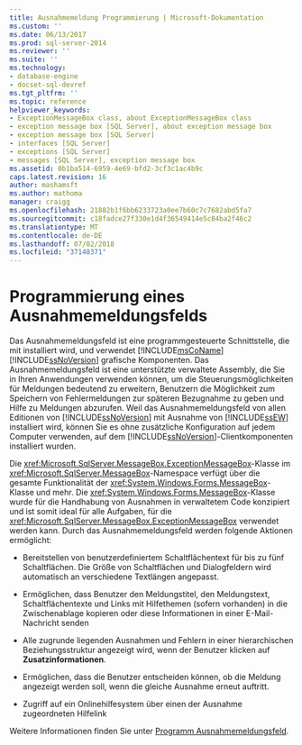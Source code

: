 ```yaml
---
title: Ausnahmemeldung Programmierung | Microsoft-Dokumentation
ms.custom: ''
ms.date: 06/13/2017
ms.prod: sql-server-2014
ms.reviewer: ''
ms.suite: ''
ms.technology:
- database-engine
- docset-sql-devref
ms.tgt_pltfrm: ''
ms.topic: reference
helpviewer_keywords:
- ExceptionMessageBox class, about ExceptionMessageBox class
- exception message box [SQL Server], about exception message box
- exception message box [SQL Server]
- interfaces [SQL Server]
- exceptions [SQL Server]
- messages [SQL Server], exception message box
ms.assetid: 0b1ba514-6959-4e69-bfd2-3cf3c1ac4b9c
caps.latest.revision: 16
author: mashamsft
ms.author: mathoma
manager: craigg
ms.openlocfilehash: 21882b1f6bb6233723a0ee7b60c7c7682abd5fa7
ms.sourcegitcommit: c18fadce27f330e1d4f36549414e5c84ba2f46c2
ms.translationtype: MT
ms.contentlocale: de-DE
ms.lasthandoff: 07/02/2018
ms.locfileid: "37148371"
---
```

# <a name="exception-message-box-programming"></a>Programmierung eines Ausnahmemeldungsfelds
  Das Ausnahmemeldungsfeld ist eine programmgesteuerte Schnittstelle, die mit installiert wird, und verwendet [!INCLUDE[msCoName](../../includes/msconame-md.md)] [!INCLUDE[ssNoVersion](../../includes/ssnoversion-md.md)] grafische Komponenten. Das Ausnahmemeldungsfeld ist eine unterstützte verwaltete Assembly, die Sie in Ihren Anwendungen verwenden können, um die Steuerungsmöglichkeiten für Meldungen bedeutend zu erweitern, Benutzern die Möglichkeit zum Speichern von Fehlermeldungen zur späteren Bezugnahme zu geben und Hilfe zu Meldungen abzurufen. Weil das Ausnahmemeldungsfeld von allen Editionen von [!INCLUDE[ssNoVersion](../../includes/ssnoversion-md.md)] mit Ausnahme von [!INCLUDE[ssEW](../../includes/ssew-md.md)] installiert wird, können Sie es ohne zusätzliche Konfiguration auf jedem Computer verwenden, auf dem [!INCLUDE[ssNoVersion](../../includes/ssnoversion-md.md)]-Clientkomponenten installiert wurden.  
  
 Die <xref:Microsoft.SqlServer.MessageBox.ExceptionMessageBox>-Klasse im <xref:Microsoft.SqlServer.MessageBox>-Namespace verfügt über die gesamte Funktionalität der <xref:System.Windows.Forms.MessageBox>-Klasse und mehr. Die <xref:System.Windows.Forms.MessageBox>-Klasse wurde für die Handhabung von Ausnahmen in verwaltetem Code konzipiert und ist somit ideal für alle Aufgaben, für die <xref:Microsoft.SqlServer.MessageBox.ExceptionMessageBox> verwendet werden kann. Durch das Ausnahmemeldungsfeld werden folgende Aktionen ermöglicht:  
  
-   Bereitstellen von benutzerdefiniertem Schaltflächentext für bis zu fünf Schaltflächen. Die Größe von Schaltflächen und Dialogfeldern wird automatisch an verschiedene Textlängen angepasst.  
  
-   Ermöglichen, dass Benutzer den Meldungstitel, den Meldungstext, Schaltflächentexte und Links mit Hilfethemen (sofern vorhanden) in die Zwischenablage kopieren oder diese Informationen in einer E-Mail-Nachricht senden  
  
-   Alle zugrunde liegenden Ausnahmen und Fehlern in einer hierarchischen Beziehungsstruktur angezeigt wird, wenn der Benutzer klicken auf **Zusatzinformationen**.  
  
-   Ermöglichen, dass die Benutzer entscheiden können, ob die Meldung angezeigt werden soll, wenn die gleiche Ausnahme erneut auftritt.  
  
-   Zugriff auf ein Onlinehilfesystem über einen der Ausnahme zugeordneten Hilfelink  
  
 Weitere Informationen finden Sie unter [Programm Ausnahmemeldungsfeld](../../../2014/database-engine/dev-guide/program-exception-message-box.md).  
  
  
